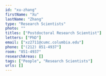 ```yaml
---
id: "xu-zhang"
firstName: "Xu"
lastName: "Zhang"
type: "Research Scientists"
photo: ""
titles: ["Postdoctoral Research Scientist"]
letters: ["PhD"]
email: ["xz2711@cumc.columbia.edu"]
phone: ["(212) 851-4937"]
room: "851-4937"
researchAreas: []
tags: ["People", "Research Scientists"]
urls: []
---
```

